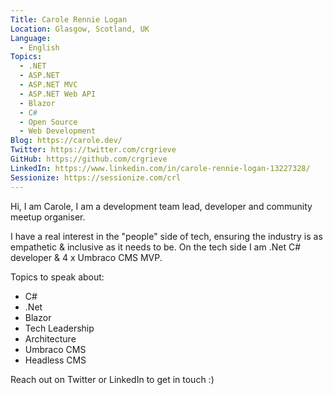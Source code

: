 ```yaml
---
Title: Carole Rennie Logan
Location: Glasgow, Scotland, UK
Language:
  - English
Topics:
  - .NET
  - ASP.NET
  - ASP.NET MVC
  - ASP.NET Web API
  - Blazor
  - C#
  - Open Source
  - Web Development
Blog: https://carole.dev/
Twitter: https://twitter.com/crgrieve
GitHub: https://github.com/crgrieve
LinkedIn: https://www.linkedin.com/in/carole-rennie-logan-13227328/
Sessionize: https://sessionize.com/crl
---
```

Hi, I am Carole, I am a development team lead, developer and community meetup organiser. 

I have a real interest in the "people" side of tech, ensuring the industry is as empathetic & inclusive as it needs to be. On the tech side I am .Net C# developer & 4 x Umbraco CMS MVP.

Topics to speak about:
* C#
* .Net
* Blazor
* Tech Leadership
* Architecture
* Umbraco CMS
* Headless CMS

Reach out on Twitter or LinkedIn to get in touch :)

